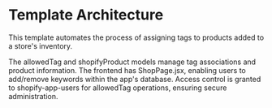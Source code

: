 # Template Architecture
This template automates the process of assigning tags to products added to a store's inventory.

The allowedTag and shopifyProduct models manage tag associations and product information. The frontend has ShopPage.jsx, enabling users to add/remove keywords within the app's database. Access control is granted to shopify-app-users for allowedTag operations, ensuring secure administration.